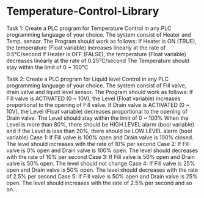 # Temperature-Control-Library

Task 1:
Create a PLC program for Temperature Control in any PLC programming language of your choice. The system consist of Heater and Temp. sensor. The Program should work as follows:
If Heater is ON (TRUE), the temperature (Float variable) increases linearly at the rate of 0.5°C/second
If Heater is OFF (FALSE), the temperature (Float variable) decreases linearly at the rate of 0.25°C/second
The Temperature should stay within the limit of 0 ~ 100°C

Task 2:
Create a PLC program for Liquid level Control in any PLC programming language of your choice. The system consist of Fill valve, drain valve and liquid level sensor. The Program should work as follows:
If Fill valve is ACTIVATED (0 ~ 10V), the Level (Float variable) increases proportional to the opening of Fill valve.
If Drain valve is ACTIVATED (0 ~ 10V), the Level (Float variable) decreases proportional to the opening of Drain valve.
The Level should stay within the limit of 0 ~ 100%
When the Level is more than 80%, there should be HIGH LEVEL alarm (bool variable) and if the Level is less than 20%, there should be LOW LEVEL alarm (bool variable) 
Case 1: If Fill valve is 100% open and Drain valve is 100% closed. The level should increases with the rate of 10% per second
Case 2: If Fill valve is 0% open and Drain valve is 100% open. The level should decreases with the rate of 10% per second
Case 3: If Fill valve is 50% open and Drain valve is 50% open. The level should not change
Case 4: If Fill valve is 25% open and Drain valve is 50% open.  The level should decreases with the rate of 2.5% per second
Case 5: If Fill valve is 50% open and Drain valve is 25% open.  The level should increases with the rate of 2.5% per second
and so on...
